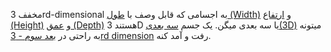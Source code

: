 مخفف 3rd-dimensional به اجسامی که قابل وصف با [طول (Width)](طول%20(Width).md) و [ارتفاع (Height)](ارتفاع%20(Height).md) و [عمق (Depth)](عمق%20(Depth).md) هستند 3D یا سه بعدی میگن.
یک جسم [سه بعدی(3D)](سه%20بعدی(3D).md) میتونه به راحتی در [بعد سوم - 3rd dimension](بعد%20سوم%20-%203rd%20dimension.md) رفت و آمد کنه.